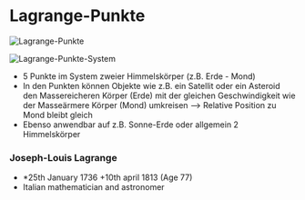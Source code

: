 # Lagrange-Punkte

![Lagrange-Punkte](https://upload.wikimedia.org/wikipedia/commons/thumb/5/5f/Lagrangian_points_equipotential.jpg/370px-Lagrangian_points_equipotential.jpg)

![Lagrange-Punkte-System](https://upload.wikimedia.org/wikipedia/commons/thumb/b/b8/Lagrange_very_massive.svg/370px-Lagrange_very_massive.svg.png)

* 5 Punkte im System zweier Himmelskörper (z.B. Erde - Mond)
* In den Punkten können Objekte wie z.B. ein Satellit oder ein Asteroid den Massereicheren Körper (Erde) mit der gleichen Geschwindigkeit wie der Masseärmere Körper (Mond) umkreisen --> Relative Position zu Mond bleibt gleich
* Ebenso anwendbar auf z.B. Sonne-Erde oder allgemein 2 Himmelskörper

### Joseph-Louis Lagrange

* \*25th January 1736 +10th april 1813 (Age 77)
* Italian mathematician and astronomer

